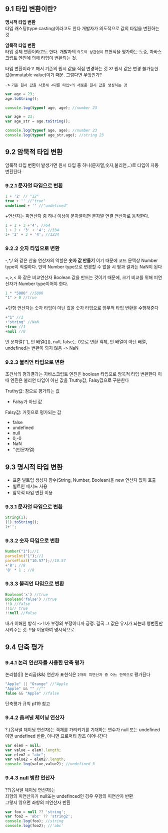 ## 9.1 타입 변환이란?

**명시적 타입 변환**<br/>
타입 캐스팅(type casting)이라고도 한다
개발자가 의도적으로 값의 타입을 변환하는 것

**암묵적 타입 변환**<br/>
타입 강제 변환이라고도 한다.
개발자의 `의도와 상관없이` 표현식을 평가하는 도중, 자바스크립트 엔진에 의해 타입이 변환되는 것.

타입 변환이라고 해서 기존의 원시 값을 직접 변경하는 것 X!
원시 값은 변경 불가능한 값(immutable value)이기 때문.
그렇다면 무엇인가?

-> `기존 원시 값을 사용해 <다른 타입>의 새로운 원시 값을 생성하는 것`

``` javascript
var age = 23;
age.toString();

console.log(typeof age, age); //number 23
```

``` javascript
var age = 23;
var age_str = age.toString();

console.log(typeof age, age); //number 23
console.log(typeof age_str,age); //string 23
```

## 9.2 암묵적 타입 변환

암묵적 타입 변환이 발생가면 원시 타입 중 하나(문자열,숫자,불리언,..)로 타입이 자동 변환된다

### 9.2.1 문자열 타입으로 변환

``` javascript
1 + '2' // "12"
true + '' //"true"
undefined + '' //"undefined"
```
 +연산자는 피연산자 중 하나 이상이 문자열이면 문자열 연결 연산자로 동작한다.
  

``` javascript
1 + 2 + 3 +'4'; //64
1 + 2 + '3' + '4'; //334
1+ '2' + 3 + '4'; //1234
```


### 9.2.2 숫자 타입으로 변환

-,*,/ 와 같은 산술 연산자의 역할은 **숫자 값 만들기** 이기 때문에 코드 문맥상 Number type이 적절하다.
만약 Number type으로 변경할 수 없을 시 평과 결과는 NaN이 된다

=,>,< 와 같은 비교연산자 Boolean 값을 만드는 것이기 때문에, 크기 비교를 위해 피연산자가 Number type이어야 한다.

``` javascript
1 * "5000" //5000
"1" > 0 //true
```

 +단항 연산자는 숫자 타입이 아닌 값을 숫자 타입으로 암무적 타입 변환을 수행해준다

``` javascript
+"1" //1
+"string" //NaN
+true //1
+null //0
```

빈 문자열(''), 빈 배열([]), null, false는 0으로 변환
객체, 빈 배열이 아닌 배열, undefined는 변환이 되지 않음 -> NaN


### 9.2.3 불리언 타입으로 변환
조건식의 평과결과는 자바스크립트 엔진은 boolean 타입으로 암묵적 타입 변환한다
이때 엔진은 불리언 타입이 아닌 값을 Truthy값, Falsy값으로 구분한다

Truthy값: 참으로 평가되는 값
- Falsy가 아닌 값

Falsy값: 거짓으로 평가되는 값 
- false
- undefined
- null
- 0,-0
- NaN
- ''(빈문자열)


## 9.3 명시적 타입 변환

- 표준 빌트입 생성자 함수(String, Number, Boolean)을 new 연산자 없이 호출
- 빌트인 메서드 사용
- 암묵적 타입 변환 이용

### 9.3.1 문자열 타입으로 변환

``` javascript
String(1);
(1).toString();
1+'';
```

### 9.3.2 숫자 타입으로 변환

``` javascript
Number("1");//1
parseInt("1");//1
parseFloat("10.57");//10.57
+'8'; //8
'8' * 1 ; //8
```

### 9.3.3 불리언 타입으로 변환

``` javascript
Boolean('x') //true
Boolean('false') //true
!!0 //false
!!1// true
!!null //false
```
내가 이해한 방식
-> !!가 부정의 부정이니까 긍정. 결국 그 값은 유지가 되는데 형변환만 시켜주는 것. !!을 이용하여 명시적으로

## 9.4 단축 평가

### 9.4.1 논리 연산자를 사용한 단축 평가
논리합(||) 논리곱(&&) 연산자 표현식은 `2개의 피연산자 중 어느 한쪽으로` 평가된다

``` javascript
"Apple" || "Orange" //"Apple
"Apple" && "" //""
false && "Apple" //false
```
단축평가 규칙 p119 참고

### 9.4.2 옵셔널 체이닝 연산자
?.(옵서녈 체이닝 연산자)는 객체를 가리키기를 기대하는 변수가 null 또는 undefined이면 undefined 반환, 아니면 프로퍼티 참조 이어나간다

``` javascript
var elem = null;
var value = elem?.length;
var elem2 = "abc";
var value2 = elem2?.length;
console.log(value,value2); //undefined 3
```

### 9.4.3 null 병합 연산자
??(옵서녈 체이닝 연산자)는<br/> 좌항의 피연산자가 null또는 undefinced인 경우 우항의 피연산자 반환 <br/> 그렇지 않으면 좌항의 피연산자 반환

``` javascript
var foo = null ?? 'string';
var foo2 = 'abc' ?? 'string2';
console.log(foo); //string
console.log(foo2); //'abc'
```
